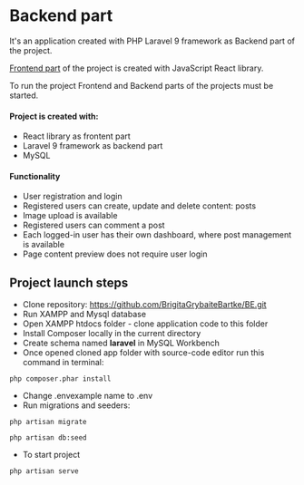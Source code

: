 # Backend part

It's an application created with PHP Laravel 9 framework as Backend part of the project. 

[Frontend part](https://github.com/BrigitaGrybaiteBartke/FE.git) of the project is created with JavaScript React library. 

To run the project Frontend and Backend parts of the projects must be started.

#### Project is created with:
* React library as frontent part
* Laravel 9 framework as backend part
* MySQL

#### Functionality
* User registration and login
* Registered users can create, update and delete content: posts
* Image upload is available
* Registered users can comment a post
* Each logged-in user has their own dashboard, where post management is available
* Page content preview does not require user login

## Project launch steps
* Clone repository: https://github.com/BrigitaGrybaiteBartke/BE.git
* Run XAMPP and Mysql database
* Open XAMPP htdocs folder - clone application code to this folder
* Install Composer locally in the current directory
* Create schema named **laravel** in MySQL Workbench
* Once opened cloned app folder with source-code editor run this command in terminal: 

```
php composer.phar install
```

* Change .envexample name to .env
* Run migrations and seeders:

```
php artisan migrate

php artisan db:seed
```

* To start project

```
php artisan serve
```
